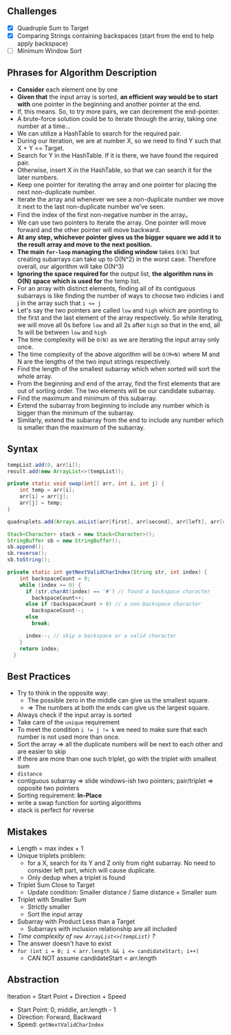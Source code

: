 ## Challenges

- [x] Quadruple Sum to Target
- [x] Comparing Strings containing backspaces (start from the end to help apply backspace)
- [ ] Minimum Window Sort

## Phrases for Algorithm Description

- **Consider** each element one by one
- **Given that** the input array is sorted, **an efficient way would be to** **start with** one pointer in the beginning and another pointer at the end.
- If, this means. So, to try more pairs, we can decrement the end-pointer.
- A brute-force solution could be to iterate through the array, taking one number at a time...
- We can utilize a HashTable to search for the required pair. 
- During our iteration, we are at number X, so we need to find Y such that X + Y == Target.
- Search for Y in the HashTable. If it is there, we have found the required pair.
- Otherwise, insert X in the HashTable, so that we can search it for the later numbers.
- Keep one pointer for iterating the array and one pointer for placing the next non-duplicate number.
- Iterate the array and whenever we see a non-duplicate number we move it next to the last non-duplicate number we've seen.
- Find the index of the first non-negative number in the array。
- We can use two pointers to iterate the array. One pointer will move forward and the other pointer will move backward.
- **At any step, whichever pointer gives us the bigger square we add it to the result array and move to the next position.**
- **The main `for-loop` managing the sliding window** takes `O(N)` but creating subarrays can take up to O(N^2) in the worst case. Therefore overall, our algorithm will take O(N^3)
- **Ignoring the space required for** the output list, **the algorithm runs in O(N) space** **which is used for** the temp list.
- For an array with distinct elements, finding all of its contiguous subarrays is like finding the number of ways to choose two indicies i and j in the array such that `i <= j` 
- Let's say the two pointers are called `low` and `high` which are pointing to the first and the last element of the array respectively. So while iterating, we will move all 0s before `low` and all 2s after `high` so that in the end, all 1s will be between `low` and `high`
- The time complexity will be `O(N)` as we are iterating the input array only once.
- The time complexity of the above algorithm will be `O(M+N)` where M and N are the lengths of the two input strings respectively.
- Find the length of the smallest subarray which when sorted will sort the whole array.
- From the beginning and end of the array, find the first elements that are out of sorting order. The two elements will be our candidate subarray.
- Find the maximum and minimum of this subarray.
- Extend the subarray from beginning to include any number which is bigger than the minimum of the subarray.
- Similarly, extend the subarray from the end to include any number which is smaller than the maximum of the subarray.

## Syntax

```java
tempList.add(0, arr[i]);
result.add(new ArrayList<>(tempList));
```

```java
private static void swap(int[] arr, int i, int j) {
	int temp = arr[i];
	arr[i] = arr[j];
	arr[j] = temp;
}
```

```java
quadruplets.add(Arrays.asList(arr[first], arr[second], arr[left], arr[right]));
```

```java
Stack<Character> stack = new Stack<Character>();
StringBuffer sb = new StringBuffer();
sb.append();
sb.reverse();
sb.toString();
```

```java
private static int getNextValidCharIndex(String str, int index) {
    int backspaceCount = 0;
    while (index >= 0) {
      if (str.charAt(index) == '#') // found a backspace character
        backspaceCount++;
      else if (backspaceCount > 0) // a non-backspace character
        backspaceCount--;
      else
        break;

      index--; // skip a backspace or a valid character
    }
    return index;
  }
```



## Best Practices

- Try to think in the opposite way:
  - The possible zero in the middle can give us the smallest square. 
  - => The numbers at both the ends can give us the largest square.
- Always check if the input array is sorted
- Take care of the `unique` requirement
- To meet the condition `i != j != k` we need to make sure that each number is not used more than once.
- Sort the array => all the duplicate numbers will be next to each other and are easier to skip
- If there are more than one such triplet, go with the triplet with smallest sum
- `distance`
- contiguous subarray => slide windows-ish two pointers; pair/triplet => opposite two pointers
- Sorting requirement: **In-Place**
- write a swap function for sorting algorithms
- stack is perfect for reverse

## Mistakes

- Length = max index + 1
- Unique triplets problem: 
  - for a X, search for its Y and Z only from right subarray. No need to consider left part, which will cause duplicate.
  - Only dedup when a triplet is found
- Triplet Sum Close to Target
  - Update condition: Smaller distance / Same distance + Smaller sum
- Triplet with Smaller Sum
  - Strictly smaller
  - Sort the input array
- Subarray with Product Less than a Target 
  - Subarrays with inclusion relationship are all included
- *Time complexity of `new ArrayList<>(tempList)` ?*
- The answer doesn't have to exist
- `for (int i = 0; i < arr.length && i <= candidateStart; i++)`
  - CAN NOT assume candidateStart < arr.length

## Abstraction

Iteration = Start Point + Direction + Speed

- Start Point: 0, middle, arr.length - 1
- Direction: Forward, Backward
- Speed: `getNextValidCharIndex`

